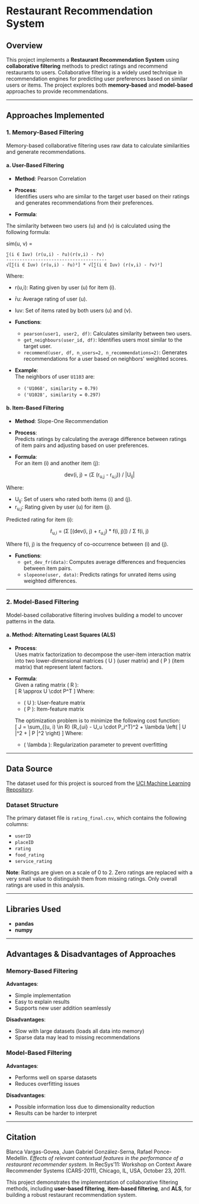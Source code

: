 # Restaurant Recommendation System

## Overview  
This project implements a **Restaurant Recommendation System** using **collaborative filtering** methods to predict ratings and recommend restaurants to users. Collaborative filtering is a widely used technique in recommendation engines for predicting user preferences based on similar users or items. The project explores both **memory-based** and **model-based** approaches to provide recommendations.

---

## Approaches Implemented  

### 1. **Memory-Based Filtering**  
Memory-based collaborative filtering uses raw data to calculate similarities and generate recommendations.  

#### a. **User-Based Filtering**  
- **Method**: Pearson Correlation  
- **Process**:  
  Identifies users who are similar to the target user based on their ratings and generates recommendations from their preferences.

- **Formula**:  

The similarity between two users \(u\) and \(v\) is calculated using the following formula:

sim(u, v) = 

    ∑(i ∈ Iuv) (r(u,i) - r̄u)(r(v,i) - r̄v)
    --------------------------------------
    √[∑(i ∈ Iuv) (r(u,i) - r̄u)²] * √[∑(i ∈ Iuv) (r(v,i) - r̄v)²]

Where:
- r(u,i): Rating given by user \(u\) for item \(i\).
- r̄u: Average rating of user \(u\).
- Iuv: Set of items rated by both users \(u\) and \(v\).


- **Functions**:  
  - `pearson(user1, user2, df)`: Calculates similarity between two users.  
  - `get_neighbours(user_id, df)`: Identifies users most similar to the target user.  
  - `recommend(user, df, n_users=2, n_recommendations=2)`: Generates recommendations for a user based on neighbors' weighted scores.  

- **Example**:  
  The neighbors of user `U1103` are:  
  - `('U1068', similarity = 0.79)`  
  - `('U1028', similarity = 0.297)`  

#### b. **Item-Based Filtering**  
- **Method**: Slope-One Recommendation  
- **Process**:  
  Predicts ratings by calculating the average difference between ratings of item pairs and adjusting based on user preferences.

- **Formula**:  
  For an item (i) and another item (j):

<div align="center"> 
    dev(i, j) = (Σ (r<sub>u,j</sub> - r<sub>u,i</sub>)) / |U<sub>ij</sub>|
</div>

Where:

- U<sub>ij</sub>: Set of users who rated both items (i) and (j).  
- r<sub>u,j</sub>: Rating given by user (u) for item (j).

Predicted rating for item (i):

<div align="center"> 
    r̂<sub>u,i</sub> = (Σ [(dev(i, j) + r<sub>u,j</sub>) * f(i, j)]) / Σ f(i, j)
</div>

Where f(i, j) is the frequency of co-occurrence between (i) and (j).
 

- **Functions**:  
  - `get_dev_fr(data)`: Computes average differences and frequencies between item pairs.  
  - `slopeone(user, data)`: Predicts ratings for unrated items using weighted differences.

---

### 2. **Model-Based Filtering**  
Model-based collaborative filtering involves building a model to uncover patterns in the data.  

#### a. **Method**: Alternating Least Squares (ALS)  
- **Process**:  
  Uses matrix factorization to decompose the user-item interaction matrix into two lower-dimensional matrices \( U \) (user matrix) and \( P \) (item matrix) that represent latent factors.

- **Formula**:  
  Given a rating matrix \( R \):  
  \[
  R \approx U \cdot P^T
  \]
  Where:  
  - \( U \): User-feature matrix  
  - \( P \): Item-feature matrix  

  The optimization problem is to minimize the following cost function:  
  \[
  J = \sum_{(u, i) \in R} (R_{ui} - U_u \cdot P_i^T)^2 + \lambda \left( \| U \|^2 + \| P \|^2 \right)
  \]
  Where:  
  - \( \lambda \): Regularization parameter to prevent overfitting  

---

## Data Source  
The dataset used for this project is sourced from the [UCI Machine Learning Repository](https://archive.ics.uci.edu/ml/datasets/Restaurant+%26+consumer+data).  

### Dataset Structure  
The primary dataset file is `rating_final.csv`, which contains the following columns:  
- `userID`  
- `placeID`  
- `rating`  
- `food_rating`  
- `service_rating`  

**Note**: Ratings are given on a scale of 0 to 2. Zero ratings are replaced with a very small value to distinguish them from missing ratings. Only overall ratings are used in this analysis.  

---

## Libraries Used  
- **pandas**  
- **numpy**  

---

## Advantages & Disadvantages of Approaches  

### Memory-Based Filtering  
**Advantages**:  
- Simple implementation  
- Easy to explain results  
- Supports new user addition seamlessly  

**Disadvantages**:  
- Slow with large datasets (loads all data into memory)  
- Sparse data may lead to missing recommendations  

### Model-Based Filtering  
**Advantages**:  
- Performs well on sparse datasets  
- Reduces overfitting issues  

**Disadvantages**:  
- Possible information loss due to dimensionality reduction  
- Results can be harder to interpret  

---

## Citation  
Blanca Vargas-Govea, Juan Gabriel González-Serna, Rafael Ponce-Medellín. *Effects of relevant contextual features in the performance of a restaurant recommender system.* In RecSys’11: Workshop on Context Aware Recommender Systems (CARS-2011), Chicago, IL, USA, October 23, 2011.  

This project demonstrates the implementation of collaborative filtering methods, including **user-based filtering**, **item-based filtering**, and **ALS**, for building a robust restaurant recommendation system.
